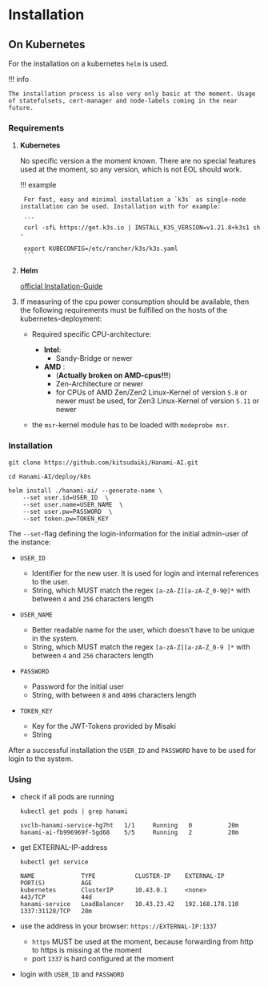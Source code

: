 # Installation

## On Kubernetes

For the installation on a kubernetes `helm` is used. 

!!! info

    The installation process is also very only basic at the moment. Usage of statefulsets, cert-manager and node-labels coming in the near future.

### Requirements

1. **Kubernetes**

    No specific version a the moment known. There are no special features used at the moment, so any version, which is not EOL should work.

    !!! example

        For fast, easy and minimal installation a `k3s` as single-node installation can be used. Installation with for example:

        ```
        curl -sfL https://get.k3s.io | INSTALL_K3S_VERSION=v1.21.8+k3s1 sh -

        export KUBECONFIG=/etc/rancher/k3s/k3s.yaml
        ```

2. **Helm**

    [official Installation-Guide](https://helm.sh/docs/intro/install/)

3. If measuring of the cpu power consumption should be available, then the following requirements must be fulfilled on the hosts of the kubernetes-deployment:

    - Required specific CPU-architecture:
        - **Intel**: 
            - Sandy-Bridge or newer
        - **AMD** : 
            - (**Actually broken on AMD-cpus!!!**)
            - Zen-Architecture or newer
            - for CPUs of AMD Zen/Zen2 Linux-Kernel of version `5.8` or newer must be used, for Zen3 Linux-Kernel of version `5.11` or newer

    - the `msr`-kernel module has to be loaded with `modeprobe msr`.

### Installation

```
git clone https://github.com/kitsudaiki/Hanami-AI.git

cd Hanami-AI/deploy/k8s

helm install ./hanami-ai/ --generate-name \
    --set user.id=USER_ID  \
    --set user.name=USER_NAME  \
    --set user.pw=PASSWORD  \
    --set token.pw=TOKEN_KEY
```

The `--set`-flag defining the login-information for the initial admin-user of the instance:

- `USER_ID`
    - Identifier for the new user. It is used for login and internal references to the user.
    - String, which MUST match the regex `[a-zA-Z][a-zA-Z_0-9@]*` with between `4` and `256` characters length

- `USER_NAME`
    - Better readable name for the user, which doesn't have to be unique in the system.
    - String, which MUST match the regex `[a-zA-Z][a-zA-Z_0-9 ]*` with between `4` and `256` characters length

- `PASSWORD`
    - Password for the initial user
    - String, with between `8` and `4096` characters length

- `TOKEN_KEY`
    - Key for the JWT-Tokens provided by Misaki
    - String

After a successful installation the `USER_ID` and `PASSWORD` have to be used for login to the system.

### Using

- check if all pods are running

    ```
    kubectl get pods | grep hanami

    svclb-hanami-service-hg7ht   1/1     Running   0          20m
    hanami-ai-fb996969f-5gd68    5/5     Running   2          20m
    ```

- get EXTERNAL-IP-address

    ```
    kubectl get service
    
    NAME             TYPE           CLUSTER-IP    EXTERNAL-IP       PORT(S)          AGE
    kubernetes       ClusterIP      10.43.0.1     <none>            443/TCP          44d
    hanami-service   LoadBalancer   10.43.23.42   192.168.178.110   1337:31128/TCP   28m
    ```

- use the address in your browser: `https://EXTERNAL-IP:1337`

    - `https` MUST be used at the moment, because forwarding from http to https is missing at the moment
    - port `1337` is hard configured at the moment

- login with `USER_ID` and `PASSWORD`

